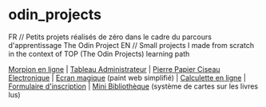 # odin_projects

FR // Petits projets réalisés de zéro dans le cadre du parcours d'apprentissage The Odin Project 
EN // Small projects I made from scratch in the context of TOP (The Odin Projects) learning path

[Morpion en ligne](https://poudlardo.github.io/odin_projects/jeu_morpion/index.html) | [Tableau Administrateur](https://poudlardo.github.io/odin_projects/tableau_admin/index.html) | [Pierre Papier Ciseau Electronique](https://poudlardo.github.io/odin_projects/rock_paper_scissors/ropasci.html) | [Ecran magique](https://poudlardo.github.io/odin_projects/ecran_magique_web/web_ecran.html) (paint web simplifié) | [Calculette en ligne](https://poudlardo.github.io/odin_projects/Calculette/index.html) | [Formulaire d'inscription](https://poudlardo.github.io/odin_projects/sample_signup_form/index.html) | [Mini Bibliothèque](https://poudlardo.github.io/odin_projects/mini_bibliotheque/index.html) (système de cartes sur les livres lus)
